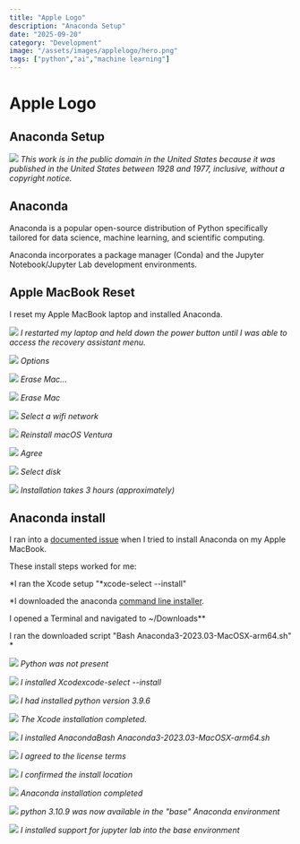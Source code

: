 ```yaml
---
title: "Apple Logo"
description: "Anaconda Setup"
date: "2025-09-20"
category: "Development"
image: "/assets/images/applelogo/hero.png"
tags: ["python","ai","machine learning"]
---
```


# Apple Logo

## Anaconda Setup

![](/assets/images/applelogo/apple-logo-black.svg)
*This work is in the public domain in the United States because it was published in the United States between 1928 and 1977, inclusive, without a copyright notice.*


## Anaconda

Anaconda is a popular open-source distribution of Python specifically tailored for data science, machine learning, and scientific computing.

Anaconda incorporates a package manager (Conda) and the Jupyter Notebook/Jupyter Lab development environments.


## Apple MacBook Reset

I reset my Apple MacBook laptop and installed Anaconda.

![](/assets/images/applelogo/20230726-image0-1836x1377.jpg)
*I restarted my laptop and held down the power button until I was able to access the recovery assistant menu.*

![](/assets/images/applelogo/20230726-image1-1836x1377.jpg)
*Options*

![](/assets/images/applelogo/20230726-image2-1836x1377.jpg)
*Erase Mac...*

![](/assets/images/applelogo/20230726-image3-1836x1377.jpg)
*Erase Mac*

![](/assets/images/applelogo/20230726-image4-1836x1377.jpg)
*Select a wifi network*

![](/assets/images/applelogo/20230726-image9-1836x1377.jpg)
*Reinstall macOS Ventura*

![](/assets/images/applelogo/20230726-image11-1836x1377.jpg)
*Agree*

![](/assets/images/applelogo/20230726-image12-1836x1377.jpg)
*Select disk*

![](/assets/images/applelogo/20230726-image13-1836x1377.jpg)
*Installation takes 3 hours (approximately)*


## Anaconda install

I ran into a [documented issue](https://discussions.apple.com/thread/254786965) when I tried to install Anaconda on my Apple MacBook.

These install steps worked for me:

*I ran the Xcode setup "*xcode-select --install"

*I downloaded the anaconda [command line installer](https://repo.anaconda.com/archive/Anaconda3-2023.03-MacOSX-arm64.sh).

I opened a Terminal and navigated to ~/Downloads**

I ran the downloaded script "Bash Anaconda3-2023.03-MacOSX-arm64.sh"
*

![](/assets/images/applelogo/screenshot-2023-08-01-at-1.06.58-pm-1168x372.png)
*Python was not present*

![](/assets/images/applelogo/screenshot-2023-08-01-at-1.02.22-pm-1168x736.png)
*I installed Xcodexcode-select --install*

![](/assets/images/applelogo/screenshot-2023-08-01-at-6.16.57-pm-1170x320.png)
*I had installed python version 3.9.6*

![](/assets/images/applelogo/screenshot-2023-08-01-at-6.15.42-pm-994x262.png)
*The Xcode installation completed.*

![](/assets/images/applelogo/screenshot-2023-08-01-at-1.03.12-pm-1172x328.png)
*I installed AnacondaBash Anaconda3-2023.03-MacOSX-arm64.sh*

![](/assets/images/applelogo/screenshot-2023-08-01-at-1.07.27-pm-1170x354.png)
*I agreed to the license terms*

![](/assets/images/applelogo/screenshot-2023-08-01-at-1.08.01-pm-1166x742.png)
*I confirmed the install location*

![](/assets/images/applelogo/screenshot-2023-08-01-at-1.11.25-pm-1166x178.png)
*Anaconda installation completed*

![](/assets/images/applelogo/screenshot-2023-08-01-at-6.17.51-pm-1170x276.png)
*python 3.10.9 was now available in the "base" Anaconda environment*

![](/assets/images/applelogo/screenshot-2023-08-01-at-6.18.26-pm-1170x348.png)
*I installed support for jupyter lab into the base environment*
